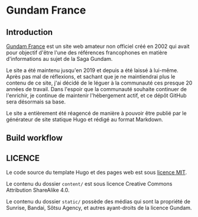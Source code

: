 # Gundam France

## Introduction

[Gundam France](https://gundam-france.com) est un site web amateur non officiel créé en 2002 qui avait pour objectif d'être l'une des références francophones en matière d'informations au sujet de la Saga Gundam.

Le site a été maintenu jusqu'en 2019 et depuis a été laissé à lui-même. Après pas mal de réflexions, et sachant que je ne maintiendrai plus le contenu de ce site, j'ai décidé de le léguer à la communauté ces presque 20 années de travail. Dans l'espoir que la communauté souhaite continuer de l'enrichir, je continue de maintenir l'hébergement actif, et ce dépôt GitHub sera désormais sa base.

Le site a entièrement été réagencé de manière à pouvoir être publié par le générateur de site statique Hugo et rédigé au format Markdown.

## Build workflow

## LICENCE

Le code source du template Hugo et des pages web est sous [licence MIT](LICENSE).

Le contenu du dossier `content/` est sous licence Creative Commons Attribution ShareAlike 4.0.

Le contenu du dossier `static/` possède des médias qui sont la propriété de Sunrise, Bandai, Sôtsu Agency, et autres ayant-droits de la licence Gundam.


